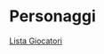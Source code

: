 # Personaggi

[Lista Giocatori](Personaggi%20e2c02118156549239b85d1d90839fcd2/Lista%20Giocatori%206085ac837c224fe6a7baa3df6bb680e7.csv)